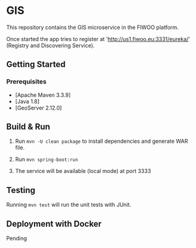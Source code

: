 # GIS
This repository contains the GIS microservice in the FIWOO platform.

Once started the app tries to register at 'http://us1.fiwoo.eu:3331/eureka/' (Registry and Discovering Service). 

## Getting Started

### Prerequisites

- [Apache Maven 3.3.9]
- [Java 1.8]
- [GeoServer 2.12.0]

## Build & Run

1. Run `mvn -U clean package` to install dependencies and generate WAR file.

2. Run `mvn spring-boot:run` 

3. The service will be available (local mode) at port 3333


## Testing

Running `mvn test` will run the unit tests with JUnit.

## Deployment with Docker

Pending

